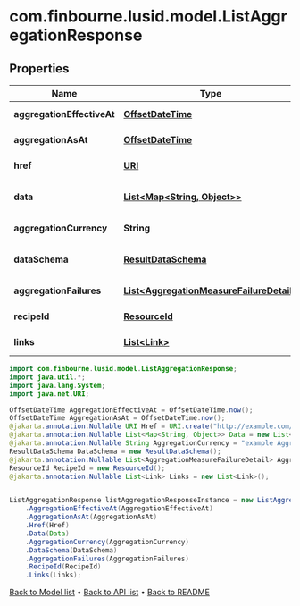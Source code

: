 # com.finbourne.lusid.model.ListAggregationResponse

## Properties

Name | Type | Description | Notes
------------ | ------------- | ------------- | -------------
**aggregationEffectiveAt** | [**OffsetDateTime**](OffsetDateTime.md) |  | [optional] [default to OffsetDateTime]
**aggregationAsAt** | [**OffsetDateTime**](OffsetDateTime.md) |  | [optional] [default to OffsetDateTime]
**href** | [**URI**](URI.md) |  | [optional] [default to URI]
**data** | [**List&lt;Map&lt;String, Object&gt;&gt;**](Map.md) |  | [optional] [default to List<Map<String, Object>>]
**aggregationCurrency** | **String** |  | [optional] [default to String]
**dataSchema** | [**ResultDataSchema**](ResultDataSchema.md) |  | [optional] [default to ResultDataSchema]
**aggregationFailures** | [**List&lt;AggregationMeasureFailureDetail&gt;**](AggregationMeasureFailureDetail.md) |  | [optional] [default to List<AggregationMeasureFailureDetail>]
**recipeId** | [**ResourceId**](ResourceId.md) |  | [optional] [default to ResourceId]
**links** | [**List&lt;Link&gt;**](Link.md) |  | [optional] [default to List<Link>]

```java
import com.finbourne.lusid.model.ListAggregationResponse;
import java.util.*;
import java.lang.System;
import java.net.URI;

OffsetDateTime AggregationEffectiveAt = OffsetDateTime.now();
OffsetDateTime AggregationAsAt = OffsetDateTime.now();
@jakarta.annotation.Nullable URI Href = URI.create("http://example.com/Href");
@jakarta.annotation.Nullable List<Map<String, Object>> Data = new List<Map<String, Object>>();
@jakarta.annotation.Nullable String AggregationCurrency = "example AggregationCurrency";
ResultDataSchema DataSchema = new ResultDataSchema();
@jakarta.annotation.Nullable List<AggregationMeasureFailureDetail> AggregationFailures = new List<AggregationMeasureFailureDetail>();
ResourceId RecipeId = new ResourceId();
@jakarta.annotation.Nullable List<Link> Links = new List<Link>();


ListAggregationResponse listAggregationResponseInstance = new ListAggregationResponse()
    .AggregationEffectiveAt(AggregationEffectiveAt)
    .AggregationAsAt(AggregationAsAt)
    .Href(Href)
    .Data(Data)
    .AggregationCurrency(AggregationCurrency)
    .DataSchema(DataSchema)
    .AggregationFailures(AggregationFailures)
    .RecipeId(RecipeId)
    .Links(Links);
```


[Back to Model list](../README.md#documentation-for-models) &#8226; [Back to API list](../README.md#documentation-for-api-endpoints) &#8226; [Back to README](../README.md)
